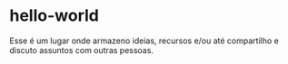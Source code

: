 # hello-world
Esse é um lugar onde armazeno ideias, recursos e/ou até compartilho e discuto assuntos com outras pessoas.

